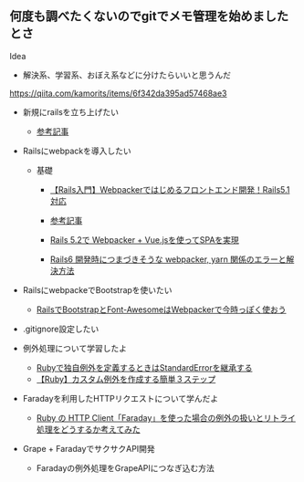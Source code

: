 ## 何度も調べたくないのでgitでメモ管理を始めましたとさ

Idea
- 解決系、学習系、おぼえ系などに分けたらいいと思うんだ

https://qiita.com/kamorits/items/6f342da395ad57468ae3

- 新規にrailsを立ち上げたい
  - [参考記事]()

- Railsにwebpackを導入したい
  - 基礎
    - [【Rails入門】Webpackerではじめるフロントエンド開発！Rails5.1対応](https://www.sejuku.net/blog/68146)
    
    - [参考記事](https://www.fundely.co.jp/blog/tech/2020/01/22/180037/#:~:text=webpack%E3%81%A8webpacker%E3%81%AE%E9%81%95%E3%81%84&text=%E5%90%8D%E5%89%8D%E3%81%8C%E4%BC%BC%E3%81%A6%E3%81%84%E3%81%A6,%E3%81%A6%E3%81%8F%E3%82%8C%E3%82%8B%E5%84%AA%E3%82%8C%E3%82%82%E3%81%AE%E3%81%A7%E3%81%99%E3%80%82)
    - [Rails 5.2で Webpacker + Vue.jsを使ってSPAを実現](https://qiita.com/MariMurotani/items/f040e3ce23ece18d50df)
    - [Rails6 開発時につまづきそうな webpacker, yarn 関係のエラーと解決方法](https://qiita.com/NaokiIshimura/items/8203f74f8dfd5f6b87a0)
    
- RailsにwebpackeでBootstrapを使いたい
  - [RailsでBootstrapとFont-AwesomeはWebpackerで今時っぽく使おう](https://qiita.com/rhistoba/items/f724dae231d7e28bf477)
  
- .gitignore設定したい

- 例外処理について学習したよ
  - [Rubyで独自例外を定義するときはStandardErrorを継承する](https://blog.toshimaru.net/ruby-standard-error/)
  - [【Ruby】カスタム例外を作成する簡単３ステップ](https://qiita.com/k-penguin-sato/items/3d8ce4e71520da2d68c4)

- Faradayを利用したHTTPリクエストについて学んだよ
  - [Ruby の HTTP Client「Faraday」を使った場合の例外の扱いとリトライ処理をどうするか考えてみた](https://qiita.com/dany1468/items/2d5e18dee84225ede77d)

- Grape + FaradayでサクサクAPI開発
  - Faradayの例外処理をGrapeAPIにつなぎ込む方法
